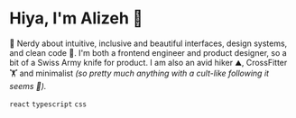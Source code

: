 # Hiya, I'm Alizeh 🌳

🎒 Nerdy about intuitive, inclusive and beautiful interfaces, design systems, and clean code 🧼. I'm both a frontend engineer and product designer, so a bit of a Swiss Army knife for product. I am also an avid hiker ⛰️, CrossFitter 🏋️ and minimalist <i>(so pretty much anything with a cult-like following it seems 🤔).</i>

`react` `typescript` `css`
